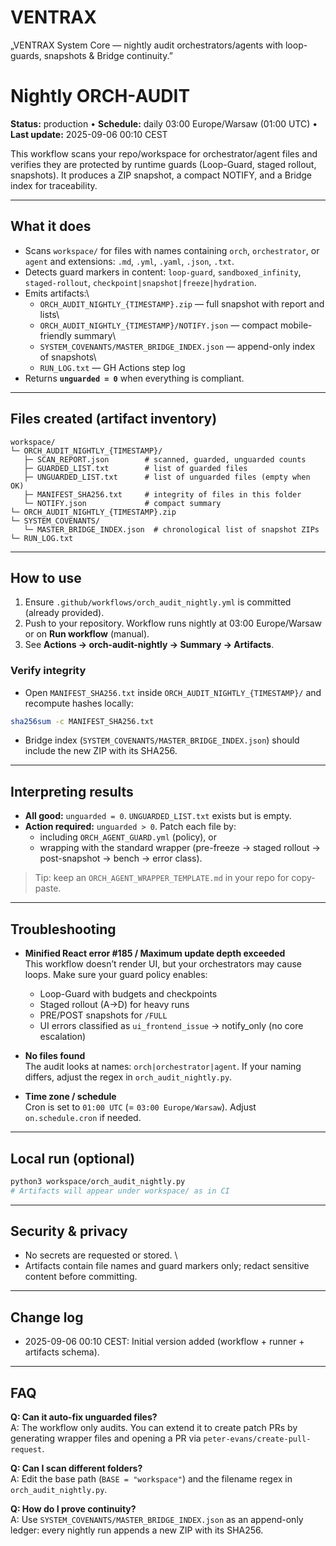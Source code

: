 # VENTRAX
„VENTRAX System Core — nightly audit orchestrators/agents with loop-guards, snapshots &amp; Bridge continuity.”
# Nightly ORCH-AUDIT

**Status:** production • **Schedule:** daily 03:00 Europe/Warsaw (01:00 UTC) • **Last update:** 2025-09-06 00:10 CEST

This workflow scans your repo/workspace for orchestrator/agent files and verifies they are protected by runtime guards
(Loop-Guard, staged rollout, snapshots). It produces a ZIP snapshot, a compact NOTIFY, and a Bridge index for traceability.

---

## What it does

- Scans `workspace/` for files with names containing `orch`, `orchestrator`, or `agent` and extensions: `.md`, `.yml`, `.yaml`, `.json`, `.txt`.
- Detects guard markers in content: `loop-guard`, `sandboxed_infinity`, `staged-rollout`, `checkpoint|snapshot|freeze|hydration`.
- Emits artifacts:\
  - `ORCH_AUDIT_NIGHTLY_{TIMESTAMP}.zip` — full snapshot with report and lists\
  - `ORCH_AUDIT_NIGHTLY_{TIMESTAMP}/NOTIFY.json` — compact mobile-friendly summary\
  - `SYSTEM_COVENANTS/MASTER_BRIDGE_INDEX.json` — append-only index of snapshots\
  - `RUN_LOG.txt` — GH Actions step log
- Returns **`unguarded = 0`** when everything is compliant.

---

## Files created (artifact inventory)

```
workspace/
└─ ORCH_AUDIT_NIGHTLY_{TIMESTAMP}/
   ├─ SCAN_REPORT.json        # scanned, guarded, unguarded counts
   ├─ GUARDED_LIST.txt        # list of guarded files
   ├─ UNGUARDED_LIST.txt      # list of unguarded files (empty when OK)
   ├─ MANIFEST_SHA256.txt     # integrity of files in this folder
   └─ NOTIFY.json             # compact summary
└─ ORCH_AUDIT_NIGHTLY_{TIMESTAMP}.zip
└─ SYSTEM_COVENANTS/
   └─ MASTER_BRIDGE_INDEX.json  # chronological list of snapshot ZIPs
└─ RUN_LOG.txt
```

---

## How to use

1. Ensure `.github/workflows/orch_audit_nightly.yml` is committed (already provided).
2. Push to your repository. Workflow runs nightly at 03:00 Europe/Warsaw or on **Run workflow** (manual).
3. See **Actions → orch-audit-nightly → Summary → Artifacts**.

### Verify integrity

- Open `MANIFEST_SHA256.txt` inside `ORCH_AUDIT_NIGHTLY_{TIMESTAMP}/` and recompute hashes locally:

```bash
sha256sum -c MANIFEST_SHA256.txt
```

- Bridge index (`SYSTEM_COVENANTS/MASTER_BRIDGE_INDEX.json`) should include the new ZIP with its SHA256.

---

## Interpreting results

- **All good:** `unguarded = 0`. `UNGUARDED_LIST.txt` exists but is empty.
- **Action required:** `unguarded > 0`. Patch each file by:
  - including `ORCH_AGENT_GUARD.yml` (policy), or
  - wrapping with the standard wrapper (pre-freeze → staged rollout → post-snapshot → bench → error class).

> Tip: keep an `ORCH_AGENT_WRAPPER_TEMPLATE.md` in your repo for copy-paste.

---

## Troubleshooting

- **Minified React error #185 / Maximum update depth exceeded**\
  This workflow doesn’t render UI, but your orchestrators may cause loops. Make sure your guard policy enables:
  - Loop-Guard with budgets and checkpoints
  - Staged rollout (A→D) for heavy runs
  - PRE/POST snapshots for `/FULL`
  - UI errors classified as `ui_frontend_issue` → notify_only (no core escalation)

- **No files found**\
  The audit looks at names: `orch|orchestrator|agent`. If your naming differs, adjust the regex in `orch_audit_nightly.py`.

- **Time zone / schedule**\
  Cron is set to `01:00 UTC` (= `03:00 Europe/Warsaw`). Adjust `on.schedule.cron` if needed.

---

## Local run (optional)

```bash
python3 workspace/orch_audit_nightly.py
# Artifacts will appear under workspace/ as in CI
```

---

## Security & privacy

- No secrets are requested or stored. \
- Artifacts contain file names and guard markers only; redact sensitive content before committing.

---

## Change log

- 2025-09-06 00:10 CEST: Initial version added (workflow + runner + artifacts schema).

---

## FAQ

**Q: Can it auto-fix unguarded files?**\
A: The workflow only audits. You can extend it to create patch PRs by generating wrapper files and opening a PR via `peter-evans/create-pull-request`.

**Q: Can I scan different folders?**\
A: Edit the base path (`BASE = "workspace"`) and the filename regex in `orch_audit_nightly.py`.

**Q: How do I prove continuity?**\
A: Use `SYSTEM_COVENANTS/MASTER_BRIDGE_INDEX.json` as an append-only ledger: every nightly run appends a new ZIP with its SHA256.
